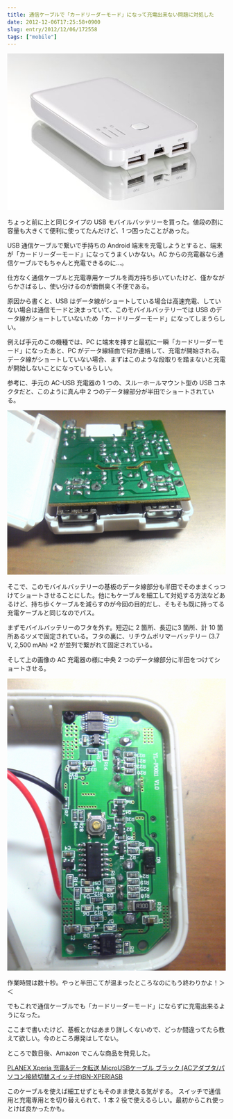 ```yaml
---
title: 通信ケーブルで「カードリーダーモード」になって充電出来ない問題に対処した
date: 2012-12-06T17:25:58+0900
slug: entry/2012/12/06/172558
tags: ["mobile"]
---
```

![モバイルバッテリーの画像](./B003XKOII4.jpg)

ちょっと前に上と同じタイプの USB モバイルバッテリーを買った。値段の割に容量も大きくて便利に使ってたんだけど、1 つ困ったことがあった。

USB 通信ケーブルで繋いで手持ちの Android 端末を充電しようとすると、端末が「カードリーダーモード」になってうまくいかない。AC からの充電器なら通信ケーブルでもちゃんと充電できるのに…。

仕方なく通信ケーブルと充電専用ケーブルを両方持ち歩いていたけど、僅かながらかさばるし、使い分けるのが面倒臭く不便である。

原因から書くと、USB はデータ線がショートしている場合は高速充電、していない場合は通信モードと決まっていて、このモバイルバッテリーでは USB のデータ線がショートしていないため「カードリーダーモード」になってしまうらしい。

例えば手元のこの機種では、PC に端末を挿すと最初に一瞬「カードリーダーモード」になったあと、PC がデータ線経由で何か連絡して、充電が開始される。データ線がショートしていない場合、まずはこのような段取りを踏まないと充電が開始しないことになっているらしい。

参考に、手元の AC-USB 充電器の 1 つの、スルーホールマウント型の USB コネクタだと、このように真ん中 2 つのデータ線部分が半田でショートされている。

![分解した AC アダプタの基板の画像](./20121120015200.jpg)

そこで、このモバイルバッテリーの基板のデータ線部分も半田でそのままくっつけてショートさせることにした。他にもケーブルを細工して対処する方法などあるけど、持ち歩くケーブルを減らすのが今回の目的だし、そもそも既に持ってる充電ケーブルと同じなのでパス。

まずモバイルバッテリーのフタを外す。短辺に 2 箇所、長辺に3 箇所、計 10 箇所あるツメで固定されている。フタの裏に、リチウムポリマーバッテリー (3.7 V, 2,500 mAh) ×2 が並列で繋がれて固定されている。

そして上の画像の AC 充電器の様に中央 2 つのデータ線部分に半田をつけてショートさせる。

![モバイルバッテリーを分解してデータ線をショートさせた画像](./20121118030800.jpg)

作業時間は数十秒。やっと半田こてが温まったところなのにもう終わりかよ！＞＜

でもこれで通信ケーブルでも「カードリーダーモード」にならずに充電出来るようになった。

ここまで書いたけど、基板とかはあまり詳しくないので、どっか間違ってたら教えて欲しい。今のところ爆発はしてない。

ところで数日後、Amazon でこんな商品を発見した。

[PLANEX Xperia 充電&データ転送 MicroUSBケーブル ブラック (ACアダプタ/パソコン接続切替スイッチ付)BN-XPERIASB](https://www.amazon.co.jp/dp/B0040GJXYY/)

このケーブルを使えば細工せずともそのまま使える気がする。
スイッチで通信用と充電専用とを切り替えられて、1 本 2 役で使えるらしい。最初からこれ使っとけば良かったかも。
